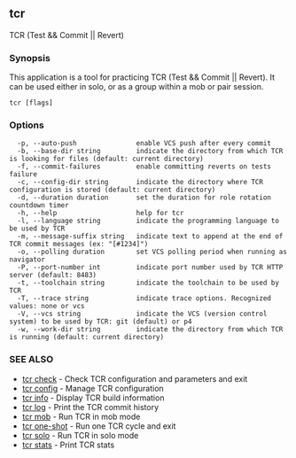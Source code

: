 ## tcr

TCR (Test && Commit || Revert)

### Synopsis


This application is a tool for practicing TCR (Test && Commit || Revert).
It can be used either in solo, or as a group within a mob or pair session.


```
tcr [flags]
```

### Options

```
  -p, --auto-push               enable VCS push after every commit
  -b, --base-dir string         indicate the directory from which TCR is looking for files (default: current directory)
  -f, --commit-failures         enable committing reverts on tests failure
  -c, --config-dir string       indicate the directory where TCR configuration is stored (default: current directory)
  -d, --duration duration       set the duration for role rotation countdown timer
  -h, --help                    help for tcr
  -l, --language string         indicate the programming language to be used by TCR
  -m, --message-suffix string   indicate text to append at the end of TCR commit messages (ex: "[#1234]")
  -o, --polling duration        set VCS polling period when running as navigator
  -P, --port-number int         indicate port number used by TCR HTTP server (default: 8483)
  -t, --toolchain string        indicate the toolchain to be used by TCR
  -T, --trace string            indicate trace options. Recognized values: none or vcs
  -V, --vcs string              indicate the VCS (version control system) to be used by TCR: git (default) or p4
  -w, --work-dir string         indicate the directory from which TCR is running (default: current directory)
```

### SEE ALSO

* [tcr check](tcr_check.md)	 - Check TCR configuration and parameters and exit
* [tcr config](tcr_config.md)	 - Manage TCR configuration
* [tcr info](tcr_info.md)	 - Display TCR build information
* [tcr log](tcr_log.md)	 - Print the TCR commit history
* [tcr mob](tcr_mob.md)	 - Run TCR in mob mode
* [tcr one-shot](tcr_one-shot.md)	 - Run one TCR cycle and exit
* [tcr solo](tcr_solo.md)	 - Run TCR in solo mode
* [tcr stats](tcr_stats.md)	 - Print TCR stats

